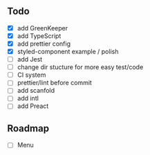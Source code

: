 
## Todo

- [x] add GreenKeeper
- [x] add TypeScript
- [x] add prettier config
- [x] styled-component example / polish 
- [ ] add Jest
- [ ] change dir stucture for more easy test/code
- [ ] CI system
- [ ] prettier/lint before commit
- [ ] add scanfold
- [ ] add intl
- [ ] add Preact

## Roadmap

- [ ] Menu


